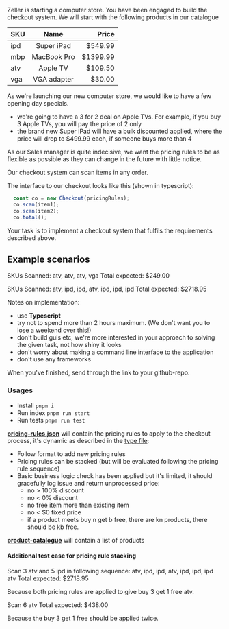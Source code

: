 Zeller is starting a computer store. You have been engaged to build the checkout system. We will start with the following products in our catalogue


| SKU     | Name        | Price    |
| --------|:-----------:| --------:|
| ipd     | Super iPad  | $549.99  |
| mbp     | MacBook Pro | $1399.99 |
| atv     | Apple TV    | $109.50  |
| vga     | VGA adapter | $30.00   |

As we're launching our new computer store, we would like to have a few opening day specials.

- we're going to have a 3 for 2 deal on Apple TVs. For example, if you buy 3 Apple TVs, you will pay the price of 2 only
- the brand new Super iPad will have a bulk discounted applied, where the price will drop to $499.99 each, if someone buys more than 4

As our Sales manager is quite indecisive, we want the pricing rules to be as flexible as possible as they can change in the future with little notice.

Our checkout system can scan items in any order.

The interface to our checkout looks like this (shown in typescript):

```typescript
  const co = new Checkout(pricingRules);
  co.scan(item1);
  co.scan(item2);
  co.total();
```

Your task is to implement a checkout system that fulfils the requirements described above.

Example scenarios
-----------------

SKUs Scanned: atv, atv, atv, vga
Total expected: $249.00

SKUs Scanned: atv, ipd, ipd, atv, ipd, ipd, ipd
Total expected: $2718.95

Notes on implementation:

- use **Typescript**
- try not to spend more than 2 hours maximum. (We don't want you to lose a weekend over this!)
- don't build guis etc, we're more interested in your approach to solving the given task, not how shiny it looks
- don't worry about making a command line interface to the application
- don't use any frameworks

When you've finished, send through the link to your github-repo.

### Usages

- Install ```pnpm i```
- Run index ```pnpm run start```
- Run tests ```pnpm run test```

[**pricing-rules.json**](./public/pricing-rules.json) will contain the pricing rules to apply to the checkout process, it's dynamic as described in the [type file](./src/types/PricingRule.ts):

- Follow format to add new pricing rules
- Pricing rules can be stacked (but will be evaluated following the pricing rule sequence)
- Basic business logic check has been applied but it's limited, it should gracefully log issue and return unprocessed price:
  - no > 100% discount 
  - no < 0% discount 
  - no free item more than existing item
  - no < $0 fixed price
  - if a product meets buy n get b free, there are kn products, there should be kb free.

[**product-catalogue**](./public/product-catalogue.json) will contain a list of products

#### Additional test case for pricing rule stacking

Scan 3 atv and 5 ipd in following sequence: atv, ipd, ipd, atv, ipd, ipd, ipd atv
Total expected: $2718.95

Because both pricing rules are applied to give buy 3 get 1 free atv.

Scan 6 atv
Total expected: $438.00

Because the buy 3 get 1 free should be applied twice.
